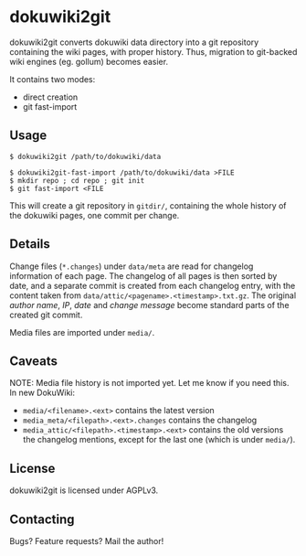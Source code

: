 dokuwiki2git
============

dokuwiki2git converts dokuwiki data directory into a git repository containing
the wiki pages, with proper history. Thus, migration to git-backed wiki engines
(eg. gollum) becomes easier.

It contains two modes:

* direct creation
* git fast-import

Usage
-----

    $ dokuwiki2git /path/to/dokuwiki/data

    $ dokuwiki2git-fast-import /path/to/dokuwiki/data >FILE
    $ mkdir repo ; cd repo ; git init
    $ git fast-import <FILE

This will create a git repository in `gitdir/`, containing the whole history of
the dokuwiki pages, one commit per change.

Details
-------

Change files (`*.changes`) under `data/meta` are read for changelog information
of each page. The changelog of all pages is then sorted by date, and a separate
commit is created from each changelog entry, with the content taken from
`data/attic/<pagename>.<timestamp>.txt.gz`. The original *author name*, *IP*,
*date* and *change message* become standard parts of the created git commit.

Media files are imported under `media/`.

Caveats
-------

NOTE: Media file history is not imported yet. Let me know if you need this. In
new DokuWiki:

* `media/<filename>.<ext>` contains the latest version
* `media_meta/<filepath>.<ext>.changes` contains the changelog
* `media_attic/<filepath>.<timestamp>.<ext>` contains the old versions the
   changelog mentions, except for the last one (which is under `media/`).

License
-------

dokuwiki2git is licensed under AGPLv3.

Contacting
----------

Bugs? Feature requests? Mail the author!
